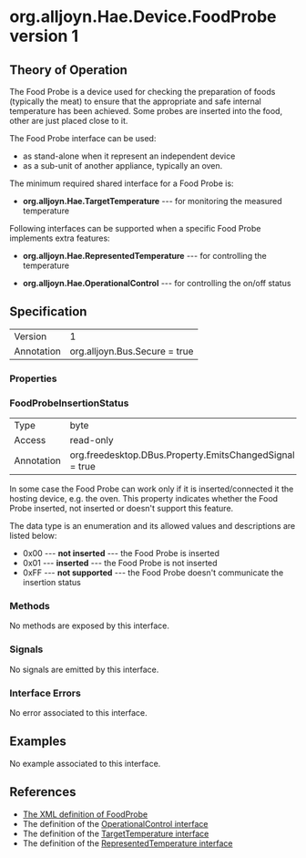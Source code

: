 # org.alljoyn.Hae.Device.FoodProbe version 1

## Theory of Operation

The Food Probe is a device used for checking the preparation of foods (typically
the meat) to ensure that the appropriate and safe internal temperature has been
achieved. Some probes are inserted into the food, other are just placed close to
it.

The Food Probe interface can be used:
  * as stand-alone when it represent an independent device
  * as a sub-unit of another appliance, typically an oven.

The minimum required shared interface for a Food Probe is:

  * **org.alljoyn.Hae.TargetTemperature** --- for monitoring the measured
    temperature

Following interfaces can be supported when a specific Food Probe implements
extra features:

  * **org.alljoyn.Hae.RepresentedTemperature** --- for controlling the
    temperature
  
  * **org.alljoyn.Hae.OperationalControl** --- for controlling the on/off status

## Specification

|            |                               |
| ---------- | ----------------------------- |
| Version    | 1                             |
| Annotation | org.alljoyn.Bus.Secure = true |

### Properties

### FoodProbeInsertionStatus

|            |                                                         |
| ---------- | ------------------------------------------------------- |
| Type       | byte                                                    |
| Access     | read-only                                               |
| Annotation | org.freedesktop.DBus.Property.EmitsChangedSignal = true |

In some case the Food Probe can work only if it is inserted/connected it the
hosting device, e.g. the oven.
This property indicates whether the Food Probe inserted, not inserted or doesn't
support this feature.

The data type is an enumeration and its allowed values and descriptions are
listed below:

  * 0x00 --- **not inserted** ---  the Food Probe is inserted
  * 0x01 --- **inserted** --- the Food Probe is not inserted
  * 0xFF --- **not supported** --- the Food Probe doesn't communicate the
    insertion status

### Methods

No methods are exposed by this interface.

### Signals

No signals are emitted by this interface.

### Interface Errors

No error associated to this interface.

## Examples

No example associated to this interface.

## References

  * [The XML definition of FoodProbe](FoodProbe-v1.xml)
  * The definition of the [OperationalControl interface](org.alljoyn.Hae/OperationalControl-v1)
  * The definition of the [TargetTemperature interface](/org.alljoyn.Hae/TargetTemperature-v1)
  * The definition of the [RepresentedTemperature interface](/org.alljoyn.Hae/RepresentedTemperature-v1)

  